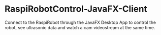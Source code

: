 # RaspiRobotControl-JavaFX-Client
Connect to the RaspiRobot through the JavaFX Desktop App to control the robot, see ultrasonic data and watch a cam videostream at the same time.
